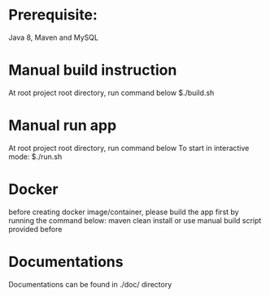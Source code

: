 # Prerequisite:
Java 8, Maven and MySQL

# Manual build instruction
At root project root directory, run command below
$./build.sh

# Manual run app
At root project root directory, run command below
To start in interactive mode:
$./run.sh

# Docker
before creating docker image/container, please build the app first by running the command below:
maven clean install
or
use manual build script provided before

# Documentations
Documentations can be found in ./doc/ directory
